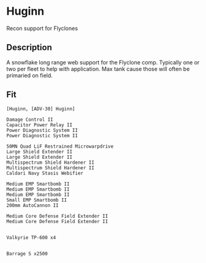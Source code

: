 # Huginn

Recon support for Flyclones

## Description

A snowflake long range web support for the Flyclone comp. Typically one or two per fleet to help with application.
Max tank cause those will often be primaried on field.

## Fit

```
[Huginn, [ADV-30] Huginn]

Damage Control II
Capacitor Power Relay II
Power Diagnostic System II
Power Diagnostic System II

50MN Quad LiF Restrained Microwarpdrive
Large Shield Extender II
Large Shield Extender II
Multispectrum Shield Hardener II
Multispectrum Shield Hardener II
Caldari Navy Stasis Webifier

Medium EMP Smartbomb II
Medium EMP Smartbomb II
Medium EMP Smartbomb II
Small EMP Smartbomb II
200mm AutoCannon II

Medium Core Defense Field Extender II
Medium Core Defense Field Extender II


Valkyrie TP-600 x4


Barrage S x2500
```